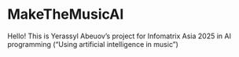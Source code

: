 # MakeTheMusicAI
Hello! This is Yerassyl Abeuov’s project for Infomatrix Asia 2025 in AI programming (“Using artificial intelligence in music”)
